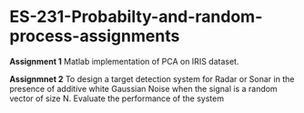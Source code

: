 # ES-231-Probabilty-and-random-process-assignments

**Assignment 1**
Matlab implementation of PCA on IRIS dataset.

**Assignmnet 2**
To design a target detection system for Radar or Sonar in the presence of additive white Gaussian
Noise when the signal is a random vector of size N. Evaluate the performance of the system
